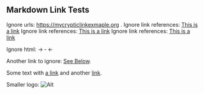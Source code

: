 ## Markdown Link Tests

Ignore urls: https://mycrypticlinkexmaple.org .
Ignore link references: [This is a link][linkreference]
Ignore link references: [This is a link][linkreference2]
Ignore link references: [This is a link][*`fileerror`*]

Ignore html: &rarr; &dash; &larr;

Another link to ignore: [See Below](#seebelow).

Some text with [a link][1] and
another [link][2].

[linkreference]: https://anotherstrangelink.com
[linkreference2]: https://anotherstrangelink.com

Smaller logo: ![Alt][3]

[1]: http://example.com/ 'Title'
[2]: http://example.org/ 'Title'
[3]: https://i2.wp.com/s.wordpress.org/about/images/wpmini-grey.png 'Title'
[*`fileerror`*]: https://fileerror.example.com
